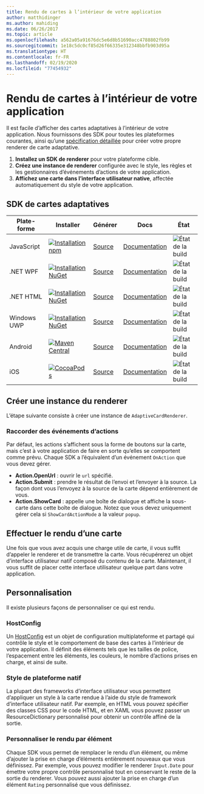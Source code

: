 ```yaml
---
title: Rendu de cartes à l’intérieur de votre application
author: matthidinger
ms.author: mahiding
ms.date: 06/26/2017
ms.topic: article
ms.openlocfilehash: a562a05a91676dc5e6d8b51690acc4788802fb99
ms.sourcegitcommit: 1e18c5dc0cf85d26f66335e312348bbfb903d95a
ms.translationtype: HT
ms.contentlocale: fr-FR
ms.lasthandoff: 02/19/2020
ms.locfileid: "77454932"
---
```

# <a name="rendering-cards-inside-your-application"></a>Rendu de cartes à l’intérieur de votre application

Il est facile d’afficher des cartes adaptatives à l’intérieur de votre application. Nous fournissons des SDK pour toutes les plateformes courantes, ainsi qu’une [spécification détaillée](implement-a-renderer.md) pour créer votre propre renderer de carte adaptative.

1. **Installez un SDK de renderer** pour votre plateforme cible.
2. **Créez une instance de renderer** configurée avec le style, les règles et les gestionnaires d’événements d’actions de votre application.
3. **Affichez une carte dans l’interface utilisateur native**, affectée automatiquement du style de votre application.

## <a name="adaptive-cards-sdks"></a>SDK de cartes adaptatives

|Plate-forme|Installer|Générer|Docs|État|
|---|---|---|---|---|
| JavaScript | [![Installation npm](https://img.shields.io/npm/v/adaptivecards.svg)](https://www.npmjs.com/package/adaptivecards) | [Source](https://github.com/Microsoft/AdaptiveCards/tree/master/source/nodejs)| [Documentation](../sdk/rendering-cards/javascript/getting-started.md) | ![État de la build](https://img.shields.io/vso/build/Microsoft/56cf629e-8f3a-4412-acbc-bf69366c552c/20564.svg) |
| .NET WPF | [![Installation NuGet](https://img.shields.io/nuget/vpre/AdaptiveCards.Rendering.Wpf.svg)](https://www.nuget.org/packages/AdaptiveCards.Rendering.Wpf) | [Source](https://github.com/Microsoft/AdaptiveCards/tree/master/source/dotnet)| [Documentation](../sdk/rendering-cards/net-wpf/getting-started.md) | ![État de la build](https://img.shields.io/vso/build/Microsoft/56cf629e-8f3a-4412-acbc-bf69366c552c/20596.svg) |
| .NET HTML | [![Installation NuGet](https://img.shields.io/nuget/vpre/AdaptiveCards.Rendering.Html.svg)](https://www.nuget.org/packages/AdaptiveCards.Rendering.Html) | [Source](https://github.com/Microsoft/AdaptiveCards/tree/master/source/dotnet) | [Documentation](../sdk/rendering-cards/net-html/getting-started.md) | ![État de la build](https://img.shields.io/vso/build/Microsoft/56cf629e-8f3a-4412-acbc-bf69366c552c/20596.svg) |
| Windows UWP | [![Installation NuGet](https://img.shields.io/nuget/vpre/AdaptiveCards.Rendering.Uwp.svg)](https://www.nuget.org/packages/AdaptiveCards.Rendering.Uwp) | [Source](https://github.com/Microsoft/AdaptiveCards/tree/master/source/uwp) | [Documentation](../sdk/rendering-cards/uwp/getting-started.md) | ![État de la build](https://img.shields.io/vso/build/Microsoft/56cf629e-8f3a-4412-acbc-bf69366c552c/20583.svg) |
| Android | [![Maven Central](https://img.shields.io/maven-central/v/io.adaptivecards/adaptivecards-android.svg)](https://search.maven.org/#search%7Cga%7C1%7Ca%3A%22adaptivecards-android%22) | [Source](https://github.com/Microsoft/AdaptiveCards/tree/master/source/android) | [Documentation](../sdk/rendering-cards/android/getting-started.md) | ![État de la build](https://img.shields.io/vso/build/Microsoft/8d47e068-03c8-4cdc-aa9b-fc6929290322/17651.svg)
| iOS | [![CocoaPods](https://img.shields.io/cocoapods/v/AdaptiveCards.svg)](https://cocoapods.org/pods/AdaptiveCards) | [Source](https://github.com/Microsoft/AdaptiveCards/tree/master/source/ios) | [Documentation](../sdk/rendering-cards/ios/getting-started.md) |  ![État de la build](https://img.shields.io/vso/build/Microsoft/8d47e068-03c8-4cdc-aa9b-fc6929290322/16990.svg) |

## <a name="create-an-instance-of-the-renderer"></a>Créer une instance du renderer

L’étape suivante consiste à créer une instance de `AdaptiveCardRenderer`. 

### <a name="hook-up-action-events"></a>Raccorder des événements d’actions

Par défaut, les actions s’affichent sous la forme de boutons sur la carte, mais c’est à votre application de faire en sorte qu’elles se comportent comme prévu. Chaque SDK a l’équivalent d’un événement `OnAction` que vous devez gérer.

* **Action.OpenUrl** : ouvrir le `url` spécifié.  
* **Action.Submit** : prendre le résultat de l’envoi et l’envoyer à la source. La façon dont vous l’envoyez à la source de la carte dépend entièrement de vous.
* **Action.ShowCard** : appelle une boîte de dialogue et affiche la sous-carte dans cette boîte de dialogue. Notez que vous devez uniquement gérer cela si `ShowCardActionMode` a la valeur `popup`.

## <a name="render-a-card"></a>Effectuer le rendu d’une carte

Une fois que vous avez acquis une charge utile de carte, il vous suffit d’appeler le renderer et de transmettre la carte. Vous récupérerez un objet d’interface utilisateur natif composé du contenu de la carte. Maintenant, il vous suffit de placer cette interface utilisateur quelque part dans votre application.

## <a name="customization"></a>Personnalisation

Il existe plusieurs façons de personnaliser ce qui est rendu. 

### <a name="hostconfig"></a>HostConfig

Un [HostConfig](host-config.md) est un objet de configuration multiplateforme et partagé qui contrôle le style et le comportement de base des cartes à l’intérieur de votre application. Il définit des éléments tels que les tailles de police, l’espacement entre les éléments, les couleurs, le nombre d’actions prises en charge, et ainsi de suite. 

### <a name="native-platform-styling"></a>Style de plateforme natif

La plupart des frameworks d’interface utilisateur vous permettent d’appliquer un style à la carte rendue à l’aide du style de framework d’interface utilisateur natif. Par exemple, en HTML vous pouvez spécifier des classes CSS pour le code HTML, et en XAML vous pouvez passer un ResourceDictionary personnalisé pour obtenir un contrôle affiné de la sortie.

### <a name="customize-per-element-rendering"></a>Personnaliser le rendu par élément

Chaque SDK vous permet de remplacer le rendu d’un élément, ou même d’ajouter la prise en charge d’éléments entièrement nouveaux que vous définissez.  Par exemple, vous pouvez modifier le renderer `Input.Date` pour émettre votre propre contrôle personnalisé tout en conservant le reste de la sortie du renderer. Vous pouvez aussi ajouter la prise en charge d’un élément `Rating` personnalisé que vous définissez.



